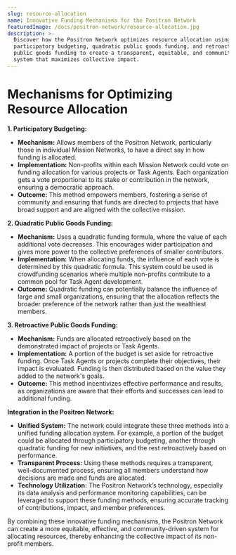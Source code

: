 ```yaml
---
slug: resource-allocation
name: Innovative Funding Mechanisms for the Positron Network
featuredImage: /docs/positron-network/resource-allocation.jpg
description: >-
  Discover how the Positron Network optimizes resource allocation using
  participatory budgeting, quadratic public goods funding, and retroactive
  public goods funding to create a transparent, equitable, and community-driven
  system that maximizes collective impact.
---
```

# Mechanisms for Optimizing Resource Allocation

**1. Participatory Budgeting:**
   - **Mechanism:** Allows members of the Positron Network, particularly those in individual Mission Networks, to have a direct say in how funding is allocated.
   - **Implementation:** Non-profits within each Mission Network could vote on funding allocation for various projects or Task Agents. Each organization gets a vote proportional to its stake or contribution in the network, ensuring a democratic approach.
   - **Outcome:** This method empowers members, fostering a sense of community and ensuring that funds are directed to projects that have broad support and are aligned with the collective mission.

**2. Quadratic Public Goods Funding:**
   - **Mechanism:** Uses a quadratic funding formula, where the value of each additional vote decreases. This encourages wider participation and gives more power to the collective preferences of smaller contributors.
   - **Implementation:** When allocating funds, the influence of each vote is determined by this quadratic formula. This system could be used in crowdfunding scenarios where multiple non-profits contribute to a common pool for Task Agent development.
   - **Outcome:** Quadratic funding can potentially balance the influence of large and small organizations, ensuring that the allocation reflects the broader preference of the network rather than just the wealthiest members.

**3. Retroactive Public Goods Funding:**
   - **Mechanism:** Funds are allocated retroactively based on the demonstrated impact of projects or Task Agents.
   - **Implementation:** A portion of the budget is set aside for retroactive funding. Once Task Agents or projects complete their objectives, their impact is evaluated. Funding is then distributed based on the value they added to the network's goals.
   - **Outcome:** This method incentivizes effective performance and results, as organizations are aware that their efforts and successes can lead to additional funding.

**Integration in the Positron Network:**
- **Unified System:** The network could integrate these three methods into a unified funding allocation system. For example, a portion of the budget could be allocated through participatory budgeting, another through quadratic funding for new initiatives, and the rest retroactively based on performance.
- **Transparent Process:** Using these methods requires a transparent, well-documented process, ensuring all members understand how decisions are made and funds are allocated.
- **Technology Utilization:** The Positron Network’s technology, especially its data analysis and performance monitoring capabilities, can be leveraged to support these funding methods, ensuring accurate tracking of contributions, impact, and member preferences.

By combining these innovative funding mechanisms, the Positron Network can create a more equitable, effective, and community-driven system for allocating resources, thereby enhancing the collective impact of its non-profit members.
